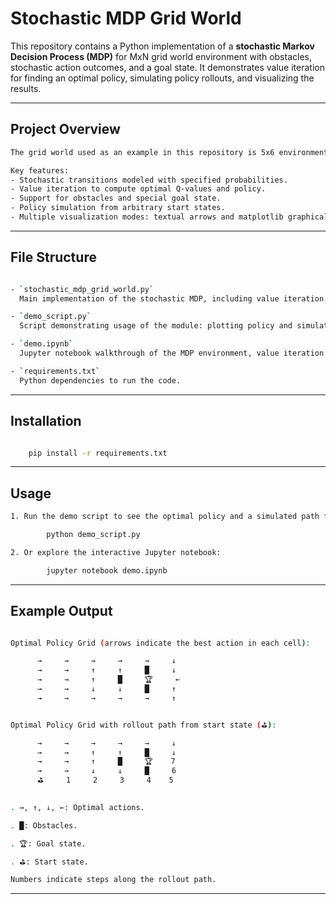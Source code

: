 # Stochastic MDP Grid World

This repository contains a Python implementation of a **stochastic Markov Decision Process (MDP)** for MxN grid world environment with obstacles, stochastic action outcomes, and a goal state. It demonstrates value iteration for finding an optimal policy, simulating policy rollouts, and visualizing the results.

---

## Project Overview
```bash
The grid world used as an example in this repository is 5x6 environment where an agent navigates through states, avoiding obstacles to reach a goal state with a high reward. Actions are stochastic — the agent may veer off the intended direction with certain probabilities, adding realism to the environment.

Key features:
- Stochastic transitions modeled with specified probabilities.
- Value iteration to compute optimal Q-values and policy.
- Support for obstacles and special goal state.
- Policy simulation from arbitrary start states.
- Multiple visualization modes: textual arrows and matplotlib graphical grid.
```

---

## File Structure
```bash

- `stochastic_mdp_grid_world.py`  
  Main implementation of the stochastic MDP, including value iteration, policy simulation, and visualization functions.

- `demo_script.py`  
  Script demonstrating usage of the module: plotting policy and simulating a rollout.

- `demo.ipynb`  
  Jupyter notebook walkthrough of the MDP environment, value iteration, policy simulation, and visualizations.

- `requirements.txt`  
  Python dependencies to run the code.
```

---

## Installation
```bash

    pip install -r requirements.txt
```

---

## Usage
```bash
1. Run the demo script to see the optimal policy and a simulated path from a start state to the goal.

        python demo_script.py

2. Or explore the interactive Jupyter notebook:

        jupyter notebook demo.ipynb
```

---

## Example Output
```bash

Optimal Policy Grid (arrows indicate the best action in each cell):

      →     →     →     →     →     ↓   
      →     →     ↑     ↑     █     ↓   
      →     →     ↑     █     🏆     ←   
      →     →     ↓     ↓     █     ↑   
      →     →     →     →     →     ↑   


Optimal Policy Grid with rollout path from start state (⛳):

      →     →     →     →     →     ↓   
      →     →     ↑     ↑     █     ↓   
      →     →     ↑     █     🏆    7   
      →     →     ↓     ↓     █     6   
      ⛳     1     2     3     4    5
      

. →, ↑, ↓, ←: Optimal actions.

. █: Obstacles.

. 🏆: Goal state.

. ⛳: Start state.

Numbers indicate steps along the rollout path.

```
---



